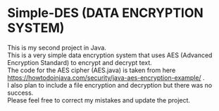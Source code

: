 # Simple-DES (DATA ENCRYPTION SYSTEM)

This is my second project in Java.
<br>
This is a very simple data encryption system that uses AES (Advanced Encryption Standard) to encrypt and decrypt text.
<br>
The code for the AES cipher (AES.java) is taken from here https://howtodoinjava.com/security/java-aes-encryption-example/ .
<br>
I also plan to include a file encryption and decryption but there was no success.
<br>
Please feel free to correct my mistakes and update the project.
